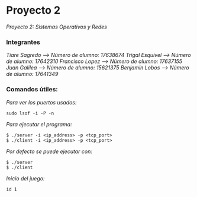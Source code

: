 # Proyecto 2

_Proyecto 2: Sistemas Operativos y Redes_

### Integrantes 

_Tiare Sagredo --> Número de alumno: 17638674_
_Trigal Esquivel --> Número de alumno: 17642310_
_Francisco Lopez --> Número de alumno: 17637155_
_Juan Galilea --> Número de alumno: 15621375_
_Benjamin Lobos --> Número de alumno: 17641349_

### Comandos útiles:

_Para ver los puertos usados:_

```
sudo lsof -i -P -n 
```

_Para ejecutar el programa:_

```
$ ./server -i <ip_address> -p <tcp_port>
$ ./client -i <ip_address> -p <tcp_port>
```

_Por defecto se puede ejecutar con:_

```
$ ./server
$ ./client
```

_Inicio del juego:_

```
id 1
```
